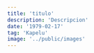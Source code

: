 ```yaml
---
title: 'titulo'
description: 'Descripcion'
date: '1979-02-17'
tag: 'Kapelu'
image: '../public/images'
---
```


<article style={{ borderRadius: '.5rem', padding: '2rem 1rem', backgroundColor: '#cccccc90',}}>

 <h1 style={{ margin: '0', fontSize: '2rem', textAlign: 'center',}}></h1>
<br /> 

</article>